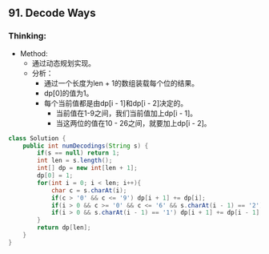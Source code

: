 ## 91. Decode Ways
### Thinking:
* Method:
	* 通过动态规划实现。
	* 分析：
		* 通过一个长度为len + 1的数组装载每个位的结果。
		* dp[0]的值为1。
		* 每个当前值都是由dp[i - 1]和dp[i - 2]决定的。
			* 当前值在1-9之间，我们当前值加上dp[i - 1]。
			* 当这两位的值在10 - 26之间，就要加上dp[i - 2]。

```Java
class Solution {
    public int numDecodings(String s) {
        if(s == null) return 1;
        int len = s.length();
        int[] dp = new int[len + 1];
        dp[0] = 1;
        for(int i = 0; i < len; i++){
            char c = s.charAt(i);
            if(c > '0' && c <= '9') dp[i + 1] += dp[i];
            if(i > 0 && c >= '0' && c <= '6' && s.charAt(i - 1) == '2') dp[i + 1] += dp[i - 1];
            if(i > 0 && s.charAt(i - 1) == '1') dp[i + 1] += dp[i - 1];
        }
        return dp[len];
    }
}
```